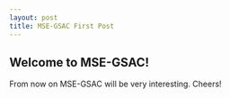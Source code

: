 ```yaml
---
layout: post
title: MSE-GSAC First Post
---
```


## Welcome to MSE-GSAC!

From now on MSE-GSAC will be very interesting. Cheers!
